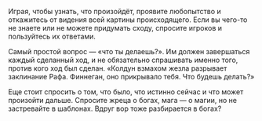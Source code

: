 Играя, чтобы узнать, что произойдёт, проявите любопытство и откажитесь от видения всей картины происходящего. Если вы чего-то не знаете или не можете придумать сходу, спросите игроков и пользуйтесь их ответами.

Самый простой вопрос — «что ты делаешь?». Им должен завершаться каждый сделанный ход, и не обязательно спрашивать именно того, против кого ход был сделан. «Колдун взмахом жезла разрывает заклинание Рафа. Финнеган, оно прикрывало тебя. Что будешь делать?»

Еще стоит спросить о том, что было, что истинно сейчас и что может произойти дальше. Спросите жреца о богах, мага — о магии, но не застревайте в шаблонах. Вдруг вор тоже разбирается в богах?